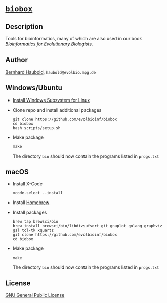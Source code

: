 # [`biobox`](https://owncloud.gwdg.de/index.php/s/sE2lBPai4VQE3Mf)
## Description
Tools for bioinformatics, many of which are also used in our book
[*Bioinformatics for Evolutionary
Biologists*](https://link.springer.com/book/10.1007/978-3-031-20414-2).
## Author
[Bernhard Haubold](http://guanine.evolbio.mpg.de/), `haubold@evolbio.mpg.de`
## Windows/Ubuntu
- [Install Windows Subsystem for Linux](https://docs.microsoft.com/en-us/windows/wsl/install)
- Clone repo and install additional packages

  `git clone https://github.com/evolbioinf/biobox`  
  `cd biobox`  
  `bash scripts/setup.sh`

- Make package

  `make`

  The directory `bin` should now contain the programs listed in `progs.txt`
## macOS
- Install X-Code

  `xcode-select --install`
- Install [Homebrew](https://brew.sh)
- Install packages

  `brew tap brewsci/bio`  
  `brew install brewsci/bio/libdivsufsort git gnuplot golang
  graphviz gsl tcl-tk xquartz`  
  `git clone https://github.com/evolbioinf/biobox`  
  `cd biobox`
  
- Make package

  `make`

  The directory `bin` should now contain the programs listed in `progs.txt`
## License
[GNU General Public License](https://www.gnu.org/licenses/gpl.html)
